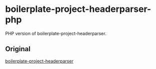 # boilerplate-project-headerparser-php

PHP version of boilerplate-project-headerparser.

## Original

[boilerplate-project-headerparser](https://github.com/lChap701/boilerplate-project-headerparser)
